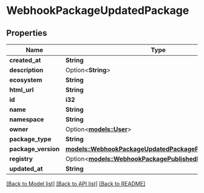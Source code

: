 # WebhookPackageUpdatedPackage

## Properties

Name | Type | Description | Notes
------------ | ------------- | ------------- | -------------
**created_at** | **String** |  | 
**description** | Option<**String**> |  | 
**ecosystem** | **String** |  | 
**html_url** | **String** |  | 
**id** | **i32** |  | 
**name** | **String** |  | 
**namespace** | **String** |  | 
**owner** | Option<[**models::User**](User.md)> |  | 
**package_type** | **String** |  | 
**package_version** | [**models::WebhookPackageUpdatedPackagePackageVersion**](webhook_package_updated_package_package_version.md) |  | 
**registry** | Option<[**models::WebhookPackagePublishedPackageRegistry**](webhook_package_published_package_registry.md)> |  | 
**updated_at** | **String** |  | 

[[Back to Model list]](../README.md#documentation-for-models) [[Back to API list]](../README.md#documentation-for-api-endpoints) [[Back to README]](../README.md)


